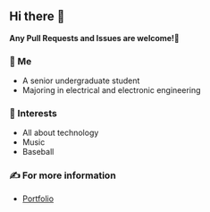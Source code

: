 
## Hi there 👋
**Any Pull Requests and Issues are welcome!🤗**

<!--
- 🔭 I’m currently working on ...
- 🌱 I’m currently learning ...
- 👯 I’m looking to collaborate on ...
- 🤔 I’m looking for help with ...
- 💬 Ask me about ...
- 📫 How to reach me: ...
- 😄 Pronouns: ...
- ⚡ Fun fact: ...

![github stats](https://github-readme-stats.vercel.app/api?username=takeyamayuki)
[![Top Langs](https://github-readme-stats.vercel.app/api/top-langs/?username=takeyamayuki)](https://github.com/anuraghazra/github-readme-stats)  
-->

### 👨 Me
  - A senior undergraduate student
  - Majoring in electrical and electronic engineering

### 🌱 Interests
  - All about technology
  - Music
  - Baseball  
  
<!--
### 💁 Major Projects
  - RoboCupJunior → [GitHub](https://github.com/takeyamayuki/RCJ_Japan_Soccer2017_PCB), [Article](https://note.com/spinach_egg/n/n5938fe6f424b), [YouTube](https://www.youtube.com/playlist?list=PLkEBRGnKNUILFJv4zKvQkQi69NoT-_FYg)    
  - NonMouse → [GitHub](https://github.com/takeyamayuki/NonMouse2), [Article](https://zenn.dev/ninzin/articles/94b05fdb9edf53), [YouTube](https://youtu.be/SsMxDPGBMD0)
-->

### ✍ For more information
  - [Portfolio](https://takeyamayuki.github.io/about/)
